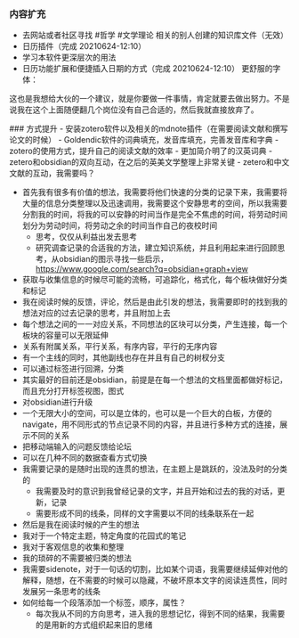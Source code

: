 ### 内容扩充
- 去网站或者社区寻找 #哲学  #文学理论 相关的别人创建的知识库文件（无效）
- 日历插件（完成 20210624-12:10）
- 学习本软件更深层次的用法
- 日历功能扩展和便捷插入日期的方式（完成 20210624-12:10）
更舒服的字体：
<p style="font-family: ui-sans-serif, Segoe UI, Helvetica">这也是我想给大伙的一个建议，就是你要做一件事情，肯定就要去做出努力。不是说我在这个上面随便翻几个岗位没有自己合适的，然后我就直接放弃了。</p>
### 方式提升
- 安装zotero软件以及相关的mdnote插件（在需要阅读文献和撰写论文的时候）
- Goldendic软件的词典填充，发音库填充，完善发音库和字典
- zotero的使用方式，提升自己的阅读文献的效率
- 更加简介明了的汉英词典
- zetero和obsidian的双向互动，在之后的英美文学整理上非常关键
- zetero和中文文献的互动，我需要吗？


- 首先我有很多有价值的想法，我需要将他们快速的分类的记录下来，我需要将大量的信息分类整理以及迅速调用，我需要这个安静思考的空间，所以我需要分割我的时间，将我的可以安静的时间当作是完全不焦虑的时间，将劳动时间划分为劳动时间，将劳动之余的时间当作自己的夜校时间
	- 思考，仅仅从利益出发去思考
	- 研究调查记录的合适我的方法，建立知识系统，并且利用起来进行回顾思考，从obsidian的图示寻找一些启示，https://www.google.com/search?q=obsidian+graph+view
- 获取与收集信息的时候尽可能的流畅，可追踪化，格式化，每个板块做好分类和标记
- 我在阅读时候的反馈，评论，然后是由此引发的想法，我需要即时的找到我的想法对应的过去记录的思考，并且附加上去
- 每个想法之间的一一对应关系，不同想法的区块可以分类，产生连接，每一个板块的容量可以无限延伸
- 关系有附属关系，平行关系，有序内容，平行的无序内容
- 有一个主线的同时，其他副线也存在并且有自己的树杈分支
- 可以通过标签进行回溯，分类
- 其实最好的目前还是obsidian，前提是在每一个想法的文档里面都做好标记，而且充分打开标签视图，图式
- 对obsidian进行升级
- 一个无限大小的空间，可以是立体的，也可以是一个巨大的白板，方便的navigate，用不同形式的节点记录不同的内容，并且进行多种方式的连接，展示不同的关系
- 把移动端输入的问题反馈给论坛
- 可以在几种不同的数据查看方式切换
- 我需要记录的是随时出现的连贯的想法，在主题上是跳跃的，没法及时的分类的
	- 我需要及时的意识到我曾经记录的文字，并且开始和过去的我的对话，更新，记录
	- 需要形成不同的线条，同样的文字需要以不同的线条联系在一起
- 然后是我在阅读时候的产生的想法
- 我对于一个特定主题，特定角度的花园式的笔记
- 我对于客观信息的收集和整理
- 我的琐碎的不需要被归类的想法
- 我需要sidenote，对于一句话的切割，比如某个词语，我需要继续延伸对他的解释，随想，在不需要的时候可以隐藏，不破坏原本文字的阅读连贯性，同时发展另一条思考的线条
- 如何给每一个段落添加一个标签，顺序，属性？
	- 每次我从不同的方向思考，进入我的思想记忆，得到不同的结果，我需要的是用新的方式组织起来旧的思绪